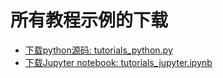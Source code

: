 # 所有教程示例的下载

- [下载python源码: tutorials_python.py](https://matplotlib.org/_downloads/1e213ff4bcc6ccf3128b453a862c04d2/tutorials_python.zip)
- [下载Jupyter notebook: tutorials_jupyter.ipynb](https://matplotlib.org/_downloads/535f1c08124c14d72d66ebe258383fbe/tutorials_jupyter.zip)